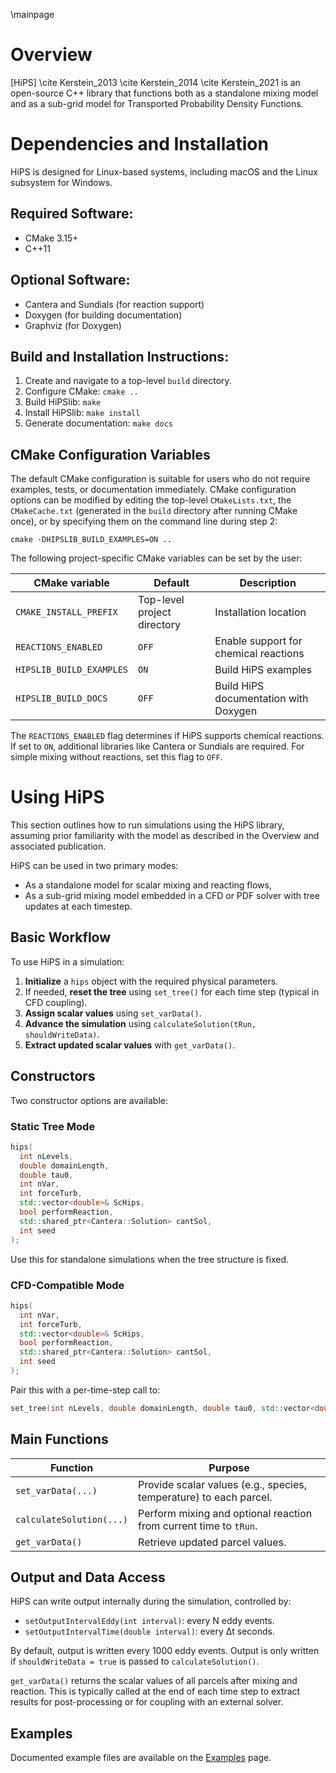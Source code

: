 


\mainpage

<!-- #################################################################### -->

# Overview

[HiPS] \cite Kerstein_2013 \cite Kerstein_2014 \cite Kerstein_2021 is an open-source C++ library that functions both as a standalone mixing model and as a sub-grid model for Transported Probability Density Functions.

# Dependencies and Installation

HiPS is designed for Linux-based systems, including macOS and the Linux subsystem for Windows.

## Required Software:
* CMake 3.15+
* C++11

## Optional Software:
* Cantera and Sundials (for reaction support)
* Doxygen (for building documentation)
* Graphviz (for Doxygen)

## Build and Installation Instructions:
1. Create and navigate to a top-level `build` directory.
2. Configure CMake: `cmake ..`
3. Build HiPSlib: `make`
4. Install HiPSlib: `make install`
5. Generate documentation: `make docs`

## CMake Configuration Variables

The default CMake configuration is suitable for users who do not require examples, tests, or documentation immediately. CMake configuration options can be modified by editing the top-level `CMakeLists.txt`, the `CMakeCache.txt` (generated in the `build` directory after running CMake once), or by specifying them on the command line during step 2:

```
cmake -DHIPSLIB_BUILD_EXAMPLES=ON ..
```

The following project-specific CMake variables can be set by the user:

| CMake variable            | Default                       | Description                                                                 |
| ------------------------- | ----------------------------- | --------------------------------------------------------------------------- |
| `CMAKE_INSTALL_PREFIX`     | Top-level project directory    | Installation location                                                       |
| `REACTIONS_ENABLED`        | `OFF`                         | Enable support for chemical reactions                                       |
| `HIPSLIB_BUILD_EXAMPLES`   | `ON`                          | Build HiPS examples                                                         |
| `HIPSLIB_BUILD_DOCS`       | `OFF`                         | Build HiPS documentation with Doxygen                                       |

The `REACTIONS_ENABLED` flag determines if HiPS supports chemical reactions. If set to `ON`, additional libraries like Cantera or Sundials are required. For simple mixing without reactions, set this flag to `OFF`.
# Using HiPS

This section outlines how to run simulations using the HiPS library, assuming prior familiarity with the model as described in the Overview and associated publication.

HiPS can be used in two primary modes:
- As a standalone model for scalar mixing and reacting flows,
- As a sub-grid mixing model embedded in a CFD or PDF solver with tree updates at each timestep.

## Basic Workflow

To use HiPS in a simulation:

1. **Initialize** a `hips` object with the required physical parameters.
2. If needed, **reset the tree** using `set_tree()` for each time step (typical in CFD coupling).
3. **Assign scalar values** using `set_varData()`.
4. **Advance the simulation** using `calculateSolution(tRun, shouldWriteData)`.
5. **Extract updated scalar values** with `get_varData()`.

## Constructors

Two constructor options are available:

### Static Tree Mode

```cpp
hips(
  int nLevels,
  double domainLength,
  double tau0,
  int nVar,
  int forceTurb,
  std::vector<double>& ScHips,
  bool performReaction,
  std::shared_ptr<Cantera::Solution> cantSol,
  int seed
);
```

Use this for standalone simulations when the tree structure is fixed.

### CFD-Compatible Mode

```cpp
hips(
  int nVar,
  int forceTurb,
  std::vector<double>& ScHips,
  bool performReaction,
  std::shared_ptr<Cantera::Solution> cantSol,
  int seed
);
```

Pair this with a per-time-step call to:

```cpp
set_tree(int nLevels, double domainLength, double tau0, std::vector<double>& ScHips);
```

## Main Functions

| Function | Purpose |
|----------|---------|
| `set_varData(...)` | Provide scalar values (e.g., species, temperature) to each parcel. |
| `calculateSolution(...)` | Perform mixing and optional reaction from current time to `tRun`. |
| `get_varData()` | Retrieve updated parcel values. |

## Output and Data Access

HiPS can write output internally during the simulation, controlled by:

- `setOutputIntervalEddy(int interval)`: every N eddy events.
- `setOutputIntervalTime(double interval)`: every Δt seconds.

By default, output is written every 1000 eddy events. Output is only written if `shouldWriteData = true` is passed to `calculateSolution()`.

`get_varData()` returns the scalar values of all parcels after mixing and reaction. This is typically called at the end of each time step to extract results for post-processing or for coupling with an external solver.

## Examples

Documented example files are available on the [Examples](pages/Examples.md) page.



<!-- Example files are documented on the [Examples](pages/examples.md).-->




